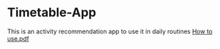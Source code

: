 # Timetable-App
This is an activity recommendation app to use it in daily routines
[How to use.pdf](https://github.com/batuhankutlu/Timetable-App/files/7138729/How.to.use.pdf)
